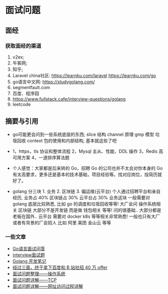 # 面试问题

## 面经
### 获取面经的渠道
1. v2ex; 
2. 牛客网;
3. 知乎;
4. Laravel china社区: 
    https://learnku.com/laravel 
    https://learnku.com/go
5. go语言中文网: https://studygolang.com/
6. segmentfault.com
7. 百度、程序园
8. https://www.fullstack.cafe/interview-questions/golang
9. leetcode

## 摘要与引用
- go可能更会问到一些系统底层的东西; slice 结构 channel 原理 gmp 模型 垃圾回收 context 包的使用和内部结构, 基本就这些了吧

- 1，https，tls 协议和整体流程 2，Mysql 主从、性能、DDL 操作 3，Redis 高可用方案 4，一道排序算法题

- 个人感觉：大家都是后来转的 Go，招聘 Go 的公司也并不太会对你本身的 Go 有太高要求，更多还是基本的技术基础，项目经验等。找对应岗位，投简历就好了。

- golang 分三块 1. 业务 2. 区块链 3. 偏运维(云平台)
个人通过招聘平台和亲自经历, 业务占 40% 区块链占 30% 云平台占 30%
    业务这块 一般需要对 golang 底层比较熟悉, 比如 go 的调度和垃圾回收等等! 大厂会问 操作系统相关
    区块链 大部分不是开发链 而是做 钱包相关 等等! 问的很基础.. 大部分都是老板在国外..
    云平台 需要对 docker k8s 等等相关非常熟悉! 一般也只有大厂或者有背景的厂会招人 比如 阿里 美团 金山云 等等

### 一些文章
- [Go语言面试问答](https://github.com/studygolang/Go-Interview-QA)
- [interview面试题](https://github.com/xzghua/interview-comment)
- [Golang 开发笔记](https://github.com/guyan0319/golang_development_notes/blob/master/zh/preface.md)
- [经过三面，终于拿下百度和 B 站社招 40 万 offer](https://www.v2ex.com/t/719472)
- [面试问题整理——操作系统](https://leetcode-cn.com/circle/discuss/zIxrWn/)
- [面试问题详解——TCP](https://leetcode-cn.com/circle/discuss/aqTOW4/)
- [面试问题详解——网址访问过程详解](https://leetcode-cn.com/circle/discuss/UrcaDQ/)

